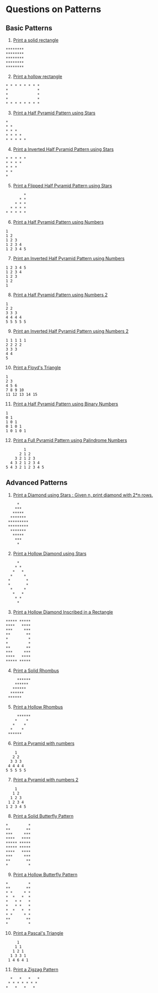 # Questions on Patterns

## Basic Patterns

1. [Print a solid rectangle](./solidRectangle.cpp)

```
********
********
********
********
********
```

2. [Print a hollow rectangle](./hollowRectangle.cpp)

```
* * * * * * * *
*             *
*             *
*             *
* * * * * * * *
```

3. [Print a Half Pyramid Pattern using Stars](./halfPyramid.cpp)

```
*
* *
* * *
* * * *
* * * * *
```

4. [Print a Inverted Half Pyramid Pattern using Stars](./invHalfPyramid.cpp)

```
* * * * *
* * * *
* * *
* *
*
```

5. [Print a Flipped Half Pyramid Pattern using Stars](./flipHalfPyramid.cpp)

```
        *
      * *
    * * *
  * * * *
* * * * *
```

6. [Print a Half Pyramid Pattern using Numbers](./numbHalfPyramid.cpp)

```
1
1 2
1 2 3
1 2 3 4
1 2 3 4 5
```

7. [Print an Inverted Half Pyramid Pattern using Numbers](./numbInvHalfPyramid.cpp)

```
1 2 3 4 5
1 2 3 4
1 2 3
1 2
1
```

8. [Print a Half Pyramid Pattern using Numbers 2](./numbHalfPyramid2.cpp)

```
1
2 2
3 3 3
4 4 4 4
5 5 5 5 5
```

9. [Print an Inverted Half Pyramid Pattern using Numbers 2](./numbInvHalfPyramid2.cpp)

```
1 1 1 1 1
2 2 2 2
3 3 3
4 4
5
```

10. [Print a Floyd's Triangle](./floydsTriangle.cpp)

```
1
2 3
4 5 6
7 8 9 10
11 12 13 14 15
```

11. [Print a Half Pyramid Pattern using Binary Numbers](./binaryHalfPyramid.cpp)

```
1
0 1
1 0 1
0 1 0 1
1 0 1 0 1
```

12. [Print a Full Pyramid Pattern using Palindrome Numbers](./palindromePyramid.cpp)

```
        1
      2 1 2
    3 2 1 2 3
  4 3 2 1 2 3 4
5 4 3 2 1 2 3 4 5
```

## Advanced Patterns

1. [Print a Diamond using Stars : Given n, print diamond with 2\*n rows.](./solidDiamond.cpp)

```
     *
    ***
   *****
  *******
 *********
 *********
  *******
   *****
    ***
     *
```

2. [Print a Hollow Diamond using Stars](./hollowDiamond.cpp)

```
     *
    * *
   *   *
  *     *
 *       *
 *       *
  *     *
   *   *
    * *
     *
```

3. [Print a Hollow Diamond Inscribed in a Rectangle](./diamondInscribedRectangle.cpp)

```
***** *****
****   ****
***     ***
**       **
*         *
*         *
**       **
***     ***
****   ****
***** *****
```

4. [Print a Solid Rhombus](./solidRhombus.cpp)

```
     ******
    ******
   ******
  ******
 ******
```

5. [Print a Hollow Rhombus](./hollowRhombus.cpp)

```
     ******
    *    *
   *    *
  *    *
 ******
```

6. [Print a Pyramid with numbers](./numbPyramid.cpp)

```
    1
   2 2
  3 3 3
 4 4 4 4
5 5 5 5 5
```

7. [Print a Pyramid with numbers 2](./numbPyramid2.cpp)

```
    1
   1 2
  1 2 3
 1 2 3 4
1 2 3 4 5
```

8. [Print a Solid Butterfly Pattern](./solidButterfly.cpp)

```
*         *
**       **
***     ***
****   ****
***** *****
***** *****
****   ****
***     ***
**       **
*         *
```

9. [Print a Hollow Butterfly Pattern](./hollowButterfly.cpp)

```
*         *
**       **
* *     * *
*  *   *  *
*   * *   *
*   * *   *
*  *   *  *
* *     * *
**       **
*         *
```

10. [Print a Pascal's Triangle](./pascalTriangle.cpp)

```
     1
    1 1
   1 2 1
  1 3 3 1
 1 4 6 4 1
```

11. [Print a Zigzag Pattern](./zigzag.cpp)

```
  *   *   *   *
 * * * * * * *
*   *   *   *
```
